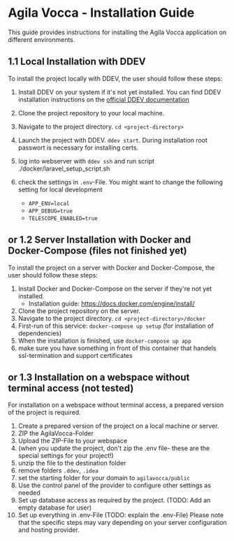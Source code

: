# Agila Vocca - Installation Guide

This guide provides instructions for installing the Agila Vocca application on different environments.


## 1.1 Local Installation with DDEV

To install the project locally with DDEV, the user should follow these steps:

1. Install DDEV on your system if it's not yet installed. You can find DDEV installation instructions on the [official DDEV documentation](https://ddev.readthedocs.io/en/stable/#installation)
   
2. Clone the project repository to your local machine.
3. Navigate to the project directory.
```cd <project-directory> ```
4. Launch the project with DDEV. `ddev start`. During installation root passwort is necessary for installing certs.
5. log into webserver with `ddev ssh` and run script ./docker/laravel_setup_script.sh
6. check the settings in `.env`-File. You might want to change the following setting for local development
   - `APP_ENV=local`
   - `APP_DEBUG=true`
   - `TELESCOPE_ENABLED=true`

## or 1.2 Server Installation with Docker and Docker-Compose (files not finished yet)

To install the project on a server with Docker and Docker-Compose, the user should follow these steps:

1. Install Docker and Docker-Compose on the server if they're not yet installed. 
   - Installation guide: https://docs.docker.com/engine/install/ 
2. Clone the project repository on the server.
3. Navigate to the project directory. `cd <project-directory>/docker`
4. First-run of this service: `docker-compose up setup` (for installation of dependencies) 
5. When the installation is finished, use `docker-compose up app`
6. make sure you have something in front of this container that handels ssl-termination and support certificates


## or 1.3 Installation on a webspace without terminal access  (not tested)
For installation on a webspace without terminal access, a prepared version of the project is required.
1. Create a prepared version of the project on a local machine or server.
2. ZIP the AgilaVocca-Folder
3. Upload the ZIP-File to your webspace
4. (when you update the project, don't zip the .env file- these are the special settings for your project!)
5. unzip the file to the destination folder
6. remove folders `.ddev`, `.idea`
7. set the starting folder for your domain to `agilavocca/public`
8. Use the control panel of the provider to configure other settings as needed
9. Set up database access as required by the project. (TODO: Add an empty database for user)
10. Set up everything in .env-File (TODO: explain the .env-File)
Please note that the specific steps may vary depending on your server configuration and hosting provider.
